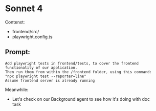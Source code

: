 # Sonnet 4

Contenxt:
- frontend/src/
- playwright.config.ts

Prompt:
- 
```
Add playwright tests in frontend/tests, to cover the frontend functionality of our application.
Then run them from within the /frontend folder, using this command: "npx playwright test --reporter=line"
Assume frontend server is already running
```

Meanwhile:
- Let's check on our Background agent to see how it's doing with doc task